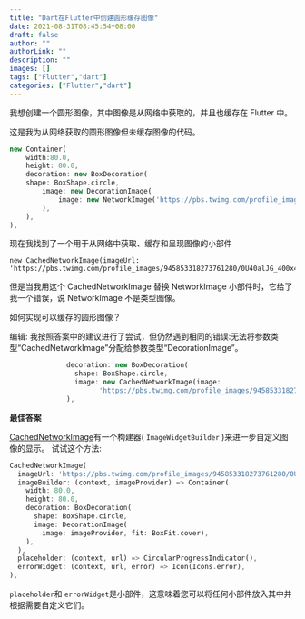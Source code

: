 ```yaml
---
title: "Dart在Flutter中创建圆形缓存图像"
date: 2021-08-31T08:45:54+08:00
draft: false
author: ""
authorLink: ""
description: ""
images: []
tags: ["Flutter","dart"]
categories: ["Flutter","dart"]
---
```


我想创建一个圆形图像，其中图像是从网络中获取的，并且也缓存在 Flutter 中。

这是我为从网络获取的圆形图像但未缓存图像的代码。

```dart
new Container(
    width:80.0,
    height: 80.0,
    decoration: new BoxDecoration(
    shape: BoxShape.circle,
        image: new DecorationImage(
            image: new NetworkImage('https://pbs.twimg.com/profile_images/945853318273761280/0U40alJG_400x400.jpg'),
        ),
    ),
),
```


现在我找到了一个用于从网络中获取、缓存和呈现图像的小部件

```
new CachedNetworkImage(imageUrl: 'https://pbs.twimg.com/profile_images/945853318273761280/0U40alJG_400x400.jpg')
```


但是当我用这个 CachedNetworkImage 替换 NetworkImage 小部件时，它给了我一个错误，说 NetworkImage 不是类型图像。

如何实现可以缓存的圆形图像？

编辑:
我按照答案中的建议进行了尝试，但仍然遇到相同的错误:无法将参数类型“CachedNetworkImage”分配给参数类型“DecorationImage”。

```dart
              decoration: new BoxDecoration(
                shape: BoxShape.circle,
                image: new CachedNetworkImage(image: 
                      'https://pbs.twimg.com/profile_images/945853318273761280/0U40alJG_400x400.jpg'),
              ),
```



**最佳答案**

[CachedNetworkImage](https://github.com/renefloor/flutter_cached_network_image/blob/master/lib/src/cached_image_widget.dart)有一个构建器( `ImageWidgetBuilder` )来进一步自定义图像的显示。
试试这个方法:

```dart
CachedNetworkImage(
  imageUrl: 'https://pbs.twimg.com/profile_images/945853318273761280/0U40alJG_400x400.jpg',
  imageBuilder: (context, imageProvider) => Container(
    width: 80.0,
    height: 80.0,
    decoration: BoxDecoration(
      shape: BoxShape.circle,
      image: DecorationImage(
        image: imageProvider, fit: BoxFit.cover),
    ),
  ),
  placeholder: (context, url) => CircularProgressIndicator(),
  errorWidget: (context, url, error) => Icon(Icons.error),
),
```

`placeholder`和 `errorWidget`是小部件，这意味着您可以将任何小部件放入其中并根据需要自定义它们。
